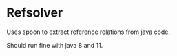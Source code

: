 # Refsolver
Uses spoon to extract reference relations from java code.

Should run fine with java 8 and 11.